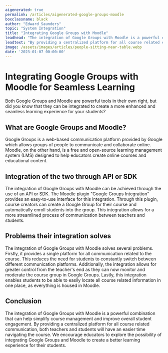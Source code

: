 ```yaml
---
aigenerated: true
permalink: /articles/aigenerated-google-groups-moodle
boxclassname: black
author: "Edward Saunders"
topic: "System Integration"
title: "Integrating Google Groups with Moodle"
leadhead: "The integration of Google Groups with Moodle is a powerful combination that can help simplify course management and improve overall student engagement"
leadtext: "By providing a centralized platform for all course related communication, both teachers and students will have an easier time navigating the course. We encourage educators to explore the possibility of integrating Google Groups and Moodle to create a better learning experience for their students."
image: /assets/images/articles/people-sitting-near-table.webp
date: '2023-01-07 00:00:00'
---
```

<div class="arttext">    <h1>Integrating Google Groups with Moodle for Seamless Learning</h1>
    <p>Both Google Groups and Moodle are powerful tools in their own right, but did you know that they can be integrated to create a more enhanced and seamless learning experience for your students?</p>
    <h2>What are Google Groups and Moodle?</h2>
    <p>Google Groups is a web-based communication platform provided by Google which allows groups of people to communicate and collaborate online. Moodle, on the other hand, is a free and open-source learning management system (LMS) designed to help educators create online courses and educational content.</p>
    <h2>Integration of the two through API or SDK</h2>
    <p>The integration of Google Groups with Moodle can be achieved through the use of an API or SDK. The Moodle plugin "Google Groups Integration" provides an easy-to-use interface for this integration. Through this plugin, course creators can create a Google Group for their course and automatically enroll students into the group. This integration allows for a more streamlined process of communication between teachers and students.</p>
    <h2>Problems their integration solves</h2>
    <p>The integration of Google Groups with Moodle solves several problems. Firstly, it provides a single platform for all communication related to the course. This reduces the need for students to constantly switch between different communication platforms. Additionally, the integration allows for greater control from the teacher's end as they can now monitor and moderate the course group in Google Groups. Lastly, this integration enables students to be able to easily locate all course related information in one place, as everything is housed in Moodle.</p>
    <h2>Conclusion</h2>
    <p>The integration of Google Groups with Moodle is a powerful combination that can help simplify course management and improve overall student engagement. By providing a centralized platform for all course related communication, both teachers and students will have an easier time navigating the course. We encourage educators to explore the possibility of integrating Google Groups and Moodle to create a better learning experience for their students.</p>
</div>